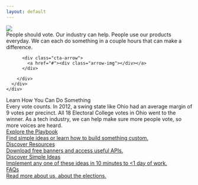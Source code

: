 ```yaml
---
layout: default
---
```


<div class="page-header">
  <div class="inner">
    <div class="page-content">
      <div class="wrapper">
        <div class="home">
          <img src="{{site.baseurl}}/assets/images/main-cta.png" class="main-cta">
          <div class="above-fold-text">
            People should vote. Our industry can help. People use our products everyday. We can each do something in a couple hours that can make a difference.
          </div>

          <div class="cta-arrow">
            <a href="#"><div class="arrow-img"></div></a>
          </div>

        </div>
      </div>
    </div>
  </div>
</div>
<div class="page-content">

  <div class="playbook-subtitle">Learn How You Can Do Something</div>
  <div class="above-fold-text below">Every vote counts. In 2012, a swing state like Ohio had an average margin of 9 votes per precinct. All 18 Electoral College votes in Ohio went to the winner. As a tech industry, we can help make sure more people vote, so more voices are heard.</div>

  <!-- Start Nav -->
<div class="playbook-nav-wrapper homepage">
  <a href="./playbook" class="nav-element">
    <div class="nav-element-title">Explore the Playbook</div>
    <div class="nav-element-description">Find simple ideas or learn how to build something custom.</div>
  </a>
  <a href="./resources" class="nav-element">
    <div class="nav-element-title">Discover Resources</div>
    <div class="nav-element-description">Download free banners and access useful APIs.</div>
  </a>
  <a href="#" class="nav-element">
    <div class="nav-element-title">Discover Simple Ideas</div>
    <div class="nav-element-description">Implement any one of these ideas in 10 minutes to <1 day of work.</div>
  </a>
  <a href="#" class="nav-element">
    <div class="nav-element-title">FAQs</div>
    <div class="nav-element-description">Read more about us, about the elections.</div>
  </a>
</div>
<!-- End Nav -->
